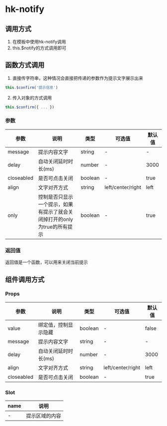 # hk-notify

## 调用方式
1. 在模板中使用hk-notify调用
2. this.$notify的方式调用即可

## 函数方式调用
1. 直接传字符串，这种情况会直接把传递的参数作为提示文字展示出来
```javascript
this.$confirm('提示信息')
```
2. 传入对象的方式调用
```javascript
this.$confirm({ ... })
```
### 参数

| 参数 | 说明 | 类型 | 可选值 | 默认值 |
|--- | --- | --- | --- | --- |
| message | 提示内容文字 | string | - | - |
| delay | 自动关闭延时时长(ms) | number | - | 3000 |
| closeabled | 是否可点击关闭 | boolean | - | true |
| align | 文字对齐方式 | string | left/center/right | left |
| only | 控制是否只显示一个提示，如果有提示了就会关闭掉打开的only为true的所有提示 | boolean | - | true |

### 返回值
返回值是一个函数，可以用来关闭当前提示


## 组件调用方式
### Props

| 参数 | 说明 | 类型 | 可选值 | 默认值 |
|--- | --- | --- | --- | --- |
| value | 绑定值，控制显示隐藏 | boolean | - | false |
| message | 提示内容文字 | string | - | - |
| delay | 自动关闭延时时长(ms) | number | - | 3000 |
| align | 文字对齐方式 | string | left/center/right | left |
| closeabled | 是否可点击关闭 | boolean | - | true |

### Slot

| name | 说明|
| --- | --- |
| - | 提示区域的内容 |
